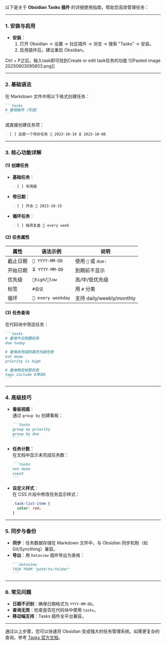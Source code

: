 以下是关于 **Obsidian Tasks 插件** 的详细使用指南，帮助您高效管理任务：

---

### **1. 安装与启用**
- **安装**：
  1. 打开 Obsidian → 设置 → 社区插件 → 浏览 → 搜索 "Tasks" → 安装。
  2. 启用插件后，建议重启 Obsidian。

Ctrl + P之后，输入task即可找到Create or edit task任务的功能
  ![[Pasted image 20250603095803.png]]


---

### **2. 基础语法**
在 Markdown 文件中用以下格式创建任务：
````markdown
```tasks
# 查询条件（可选）
```
````
或直接创建任务项：
```markdown
- [ ] 这是一个待办任务 📅 2023-10-10 ⏳ 2023-10-08
```

---

### **3. 核心功能详解**
#### **(1) 创建任务**
- **基础任务**：
  ```markdown
  - [ ] 写周报
  ```
- **带日期**：
  ```markdown
  - [ ] 开会 📅 2023-10-15
  ```
- **循环任务**：
  ```markdown
  - [ ] 每周复盘 🔁 every week
  ```

#### **(2) 任务属性**
| 属性       | 语法示例            | 说明                     |
|------------|---------------------|--------------------------|
| 截止日期   | `📅 YYYY-MM-DD`     | 使用 `📅` 或 `due:`       |
| 开始日期   | `⏳ YYYY-MM-DD`     | 到期前不显示             |
| 优先级     | `🔺high`/`🔻low`   | 高/中/低优先级           |
| 标签       | `#会议`             | 用 `#` 分类              |
| 循环       | `🔁 every weekday`  | 支持 daily/weekly/monthly|

#### **(3) 任务查询**
在代码块中筛选任务：
````markdown
```tasks
# 查询今日到期任务
due today

# 查询未完成的高优先级任务
not done 
priority is high

# 查询特定标签任务
tags include #项目A
```
````

---

### **4. 高级技巧**
- **看板视图**：  
  通过 `group by` 创建看板：
  ````markdown
  ```tasks
  group by priority
  group by due
  ```
  ````
- **任务计数**：  
  在文档中显示未完成任务数：  
  ````markdown
  ```tasks
  not done
  count
  ```
  ````
- **自定义样式**：  
  在 CSS 片段中修改任务显示样式：
  ```css
  .task-list-item {
    color: red;
  }
  ```

---

### **5. 同步与备份**
- **同步**：任务数据存储在 Markdown 文件中，与 Obsidian 同步机制（如 Git/Syncthing）兼容。
- **导出**：用 `Dataview` 插件导出为表格：
  ````markdown
  ```dataview
  TASK FROM "path/to/folder"
  ```
  ````

---

### **6. 常见问题**
- **日期不识别**：确保日期格式为 `YYYY-MM-DD`。
- **查询无效**：检查是否在代码块中使用 ````tasks````。
- **移动端支持**：Tasks 插件全平台兼容。

---

通过以上步骤，您可以快速将 Obsidian 变成强大的任务管理系统。如需更复杂的查询，参考 [Tasks 官方文档](https://schemar.github.io/obsidian-tasks/)。